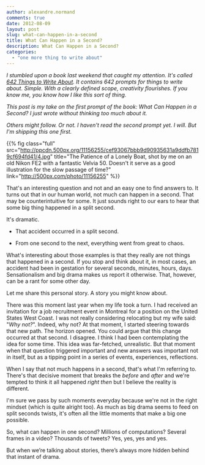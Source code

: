 ```yaml
---
author: alexandre.normand
comments: true
date: 2012-08-09
layout: post
slug: what-can-happen-in-a-second
title: What Can Happen in a Second?
description: What Can Happen in a Second?
categories:
  - "one more thing to write about"
---
```


_I stumbled upon a book last weekend that caught my attention. It's called [642 Things to Write About](http://www.amazon.com/Things-Journal-Francisco-Writers-Grotto/dp/1452105448). It contains 642 prompts for things to write about. Simple. With a clearly defined scope, creativity flourishes. If you know me, you know how I like this sort of thing._

_This post is my take on the first prompt of the book: What Can Happen in a Second? I just wrote without thinking too much about it._

_Others might follow. Or not. I haven't read the second prompt yet. I will. But I'm shipping this one first._

{{% fig class="full" src="http://ppcdn.500px.org/11156255/cef93067bbb9d90935631a9ddfb7819cf694fd41/4.jpg" title="The Patience of a Lonely Boat, shot by me on an old Nikon FE2 with a fantastic Velvia 50. Doesn't it serve as a good illustration for the slow passage of time?" link="http://500px.com/photo/11156255" %}}

That's an interesting question and not and an easy one to find answers to. It turns out that in our human world, not much can happen in a second. That may be counterintuitive for some. It just sounds right to our ears to hear that some big thing happened in a split second.

It's dramatic.



- That accident occurred in a split second.

- From one second to the next, everything went from great to chaos.

What's interesting about those examples is that they really are not things that happened in a second. If you stop and think about it, in most cases, an accident had been in gestation for several seconds, minutes, hours, days. Sensationalism and big drama makes us report it otherwise. That, however, can be a rant for some other day.

Let me share this personal story. A story you might know about.

There was this moment last year when my life took a turn. I had received an invitation for a job recruitment event in Montreal for a position on the United States West Coast. I was not really considering relocating but my wife said: "_Why not?_". Indeed, why not? At that moment, I started steering towards that new path. The horizon opened. You could argue that this change occurred at that second. I disagree. I think I had been contemplating the idea for some time. This idea was far-fetched, unrealistic. But that moment when that question triggered important and new answers was important not in itself, but as a tipping point in a series of events, experiences, reflections.

When I say that not much happens in a second, that's what I'm referring to. There's that decisive moment that breaks the _before_ and _after_ and we're tempted to think it all happened _right then_ but I believe the reality is different.

I'm sure we pass by such moments everyday because we're not in the right mindset (which is quite alright too). As much as big drama seems to feed on split seconds twists, it's often all the little moments that make a big one possible.

So, what can happen in one second? Millions of computations? Several frames in a video? Thousands of tweets? Yes, yes, yes and yes.

But when we’re talking about stories, there’s always more hidden behind that instant of drama.
